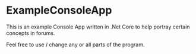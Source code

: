 # ExampleConsoleApp
This is an example Console App written in .Net Core to help portray certain concepts in forums.

Feel free to use / change any or all parts of the program.
